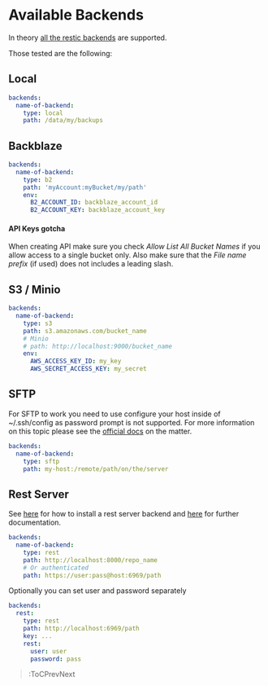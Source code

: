 # Available Backends

In theory [all the restic backends](https://restic.readthedocs.io/en/stable/030_preparing_a_new_repo.html) are supported.

Those tested are the following:

## Local

```yaml
backends:
  name-of-backend:
    type: local
    path: /data/my/backups
```

## Backblaze

```yaml
backends:
  name-of-backend:
    type: b2
    path: 'myAccount:myBucket/my/path'
    env:
      B2_ACCOUNT_ID: backblaze_account_id
      B2_ACCOUNT_KEY: backblaze_account_key
```

#### API Keys gotcha

When creating API make sure you check _Allow List All Bucket Names_ if you allow access to a single bucket only.
Also make sure that the _File name prefix_ (if used) does not includes a leading slash.

## S3 / Minio

```yaml
backends:
  name-of-backend:
    type: s3
    path: s3.amazonaws.com/bucket_name
    # Minio
    # path: http://localhost:9000/bucket_name
    env:
      AWS_ACCESS_KEY_ID: my_key
      AWS_SECRET_ACCESS_KEY: my_secret
```

## SFTP

For SFTP to work you need to use configure your host inside of ~/.ssh/config as password prompt is not supported. For more information on this topic please see the [official docs](https://restic.readthedocs.io/en/stable/030_preparing_a_new_repo.html#sftp) on the matter.

```yaml
backends:
  name-of-backend:
    type: sftp
    path: my-host:/remote/path/on/the/server
```

## Rest Server

See [here](https://github.com/restic/rest-server) for how to install a rest server backend and [here](https://restic.readthedocs.io/en/latest/030_preparing_a_new_repo.html#rest-server) for further documentation.

```yaml
backends:
  name-of-backend:
    type: rest
    path: http://localhost:8000/repo_name
    # Or authenticated
    path: https://user:pass@host:6969/path
```

Optionally you can set user and password separately

```yaml
backends:
  rest:
    type: rest
    path: http://localhost:6969/path
    key: ...
    rest:
      user: user
      password: pass
```

> :ToCPrevNext

